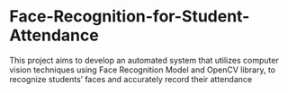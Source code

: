 # Face-Recognition-for-Student-Attendance
This project aims to develop an automated system that utilizes computer vision techniques using Face Recognition Model and OpenCV library, to recognize students’ faces and accurately record their attendance
